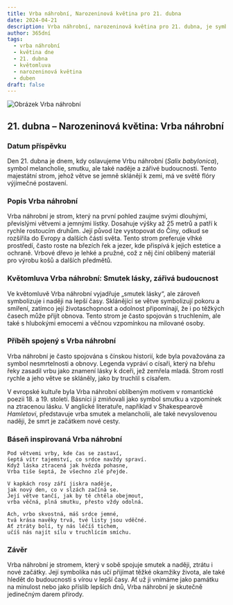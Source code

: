 ```yaml
---
title: Vrba náhrobní, Narozeninová květina pro 21. dubna
date: 2024-04-21
description: Vrba náhrobní, narozeninová květina pro 21. dubna, je symbolem Smutek lásky, zářivá budoucnost. Objevte její jedinečný význam, fascinující příběhy a poezii, která oslavuje její krásu.
author: 365dní
tags:
  - vrba náhrobní
  - květina dne
  - 21. dubna
  - květomluva
  - narozeninová květina
  - duben
draft: false
---
```


![Obrázek Vrba náhrobní](https://cdn.pixabay.com/photo/2022/06/02/16/23/weeping-willow-7238442_1280.jpg#center)


## 21. dubna – Narozeninová květina: Vrba náhrobní

### Datum příspěvku

Den 21. dubna je dnem, kdy oslavujeme Vrbu náhrobní (_Salix babylonica_), symbol melancholie, smutku, ale také naděje a zářivé budoucnosti. Tento majestátní strom, jehož větve se jemně sklánějí k zemi, má ve světě flóry výjimečné postavení.

### Popis Vrba náhrobní

Vrba náhrobní je strom, který na první pohled zaujme svými dlouhými, převislými větvemi a jemnými lístky. Dosahuje výšky až 25 metrů a patří k rychle rostoucím druhům. Její původ lze vystopovat do Číny, odkud se rozšířila do Evropy a dalších částí světa. Tento strom preferuje vlhké prostředí, často roste na březích řek a jezer, kde přispívá k jejich estetice a ochraně. Vrbové dřevo je lehké a pružné, což z něj činí oblíbený materiál pro výrobu košů a dalších předmětů.

### Květomluva Vrba náhrobní: Smutek lásky, zářivá budoucnost

Ve květomluvě Vrba náhrobní vyjadřuje „smutek lásky“, ale zároveň symbolizuje i naději na lepší časy. Sklánějící se větve symbolizují pokoru a smíření, zatímco její životaschopnost a odolnost připomínají, že i po těžkých časech může přijít obnova. Tento strom je často spojován s truchlením, ale také s hlubokými emocemi a věčnou vzpomínkou na milované osoby.

### Příběh spojený s Vrba náhrobní

Vrba náhrobní je často spojována s čínskou historií, kde byla považována za symbol nesmrtelnosti a obnovy. Legenda vypráví o císaři, který na břehu řeky zasadil vrbu jako znamení lásky k dceři, jež zemřela mladá. Strom rostl rychle a jeho větve se skláněly, jako by truchlil s císařem.

V evropské kultuře byla Vrba náhrobní oblíbeným motivem v romantické poezii 18. a 19. století. Básníci ji zmiňovali jako symbol smutku a vzpomínek na ztracenou lásku. V anglické literatuře, například v Shakespearově _Hamletovi_, představuje vrba smutek a melancholii, ale také nevyslovenou naději, že smrt je začátkem nové cesty.

### Báseň inspirovaná Vrba náhrobní

```
Pod větvemi vrby, kde čas se zastaví,  
šeptá vítr tajemství, co srdce navždy spraví.  
Když láska ztracená jak hvězda pohasne,  
Vrba tiše šeptá, že všechno zlé přejde.  

V kapkách rosy září jiskra naděje,  
jak nový den, co v slzách začíná se.  
Její větve tančí, jak by tě chtěla obejmout,  
vrba věčná, plná smutku, přesto vždy odolná.  

Ach, vrbo skvostná, máš srdce jemné,  
tvá krása navěky trvá, tvé listy jsou vděčné.  
Ať ztráty bolí, ty nás léčíš tichem,  
učíš nás najít sílu v truchlícím smíchu.  
```

### Závěr

Vrba náhrobní je stromem, který v sobě spojuje smutek a naději, ztrátu i nové začátky. Její symbolika nás učí přijímat těžké okamžiky života, ale také hledět do budoucnosti s vírou v lepší časy. Ať už ji vnímáme jako památku na minulost nebo jako příslib lepších dnů, Vrba náhrobní je skutečně jedinečným darem přírody.